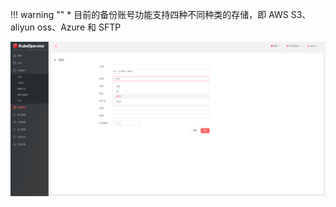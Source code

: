 
!!! warning ""
    * 目前的备份账号功能支持四种不同种类的存储，即 AWS S3、aliyun oss、Azure 和 SFTP

![system-log.png](../img/user_manual/backup_account/backup-1.png)
